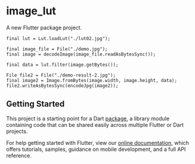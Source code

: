 # image_lut

A new Flutter package project.


```
final lut = Lut.loadLut("./lut02.jpg");

final image_file = File("./demo.jpg");
final image = decodeImage(image_file.readAsBytesSync());

final data = lut.filter(image.getBytes());

File file2 = File("./demo-result-2.jpg");
final image2 = Image.fromBytes(image.width, image.height, data);
file2.writeAsBytesSync(encodeJpg(image2));
```

## Getting Started

This project is a starting point for a Dart
[package](https://flutter.dev/developing-packages/),
a library module containing code that can be shared easily across
multiple Flutter or Dart projects.

For help getting started with Flutter, view our 
[online documentation](https://flutter.dev/docs), which offers tutorials, 
samples, guidance on mobile development, and a full API reference.
